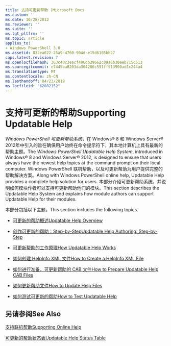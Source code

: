 ```yaml
---
title: 支持可更新帮助 |Microsoft Docs
ms.custom: ''
ms.date: 10/28/2012
ms.reviewer: ''
ms.suite: ''
ms.tgt_pltfrm: ''
ms.topic: article
applies_to:
- Windows PowerShell 3.0
ms.assetid: 832ea622-25a9-4760-904d-e15d6105bb27
caps.latest.revision: 7
ms.openlocfilehash: 363c40c3eacf406bb29662c89a6b30eeb715d513
ms.sourcegitcommit: e7445ba8203da304286c591ff513900ad1c244a4
ms.translationtype: MT
ms.contentlocale: zh-CN
ms.lasthandoff: 04/23/2019
ms.locfileid: "62082152"
---
```

# <a name="supporting-updatable-help"></a><span data-ttu-id="f6d89-102">支持可更新的帮助</span><span class="sxs-lookup"><span data-stu-id="f6d89-102">Supporting Updatable Help</span></span>

<span data-ttu-id="f6d89-103">*Windows PowerShell 可更新帮助系统*，在 Windows® 8 和 Windows Server® 2012年中引入的旨在确保用户始终在命令提示符下，其本地计算机上具有最新的帮助主题。</span><span class="sxs-lookup"><span data-stu-id="f6d89-103">The *Windows PowerShell Updatable Help System*, introduced in Windows® 8 and Windows Server® 2012, is designed to ensure that users always have the newest help topics at the command prompt on their local computer.</span></span> <span data-ttu-id="f6d89-104">Windows PowerShell 联机帮助，以及可更新帮助为用户提供完整的帮助解决方案。</span><span class="sxs-lookup"><span data-stu-id="f6d89-104">Along with Windows PowerShell online help, Updatable Help provides a complete help solution for users.</span></span> <span data-ttu-id="f6d89-105">本部分介绍可更新帮助系统，并说明如何模块作者可以支持可更新帮助他们的模块。</span><span class="sxs-lookup"><span data-stu-id="f6d89-105">This section describes the Updatable Help System and explains how module authors can support Updatable Help for their modules.</span></span>

<span data-ttu-id="f6d89-106">本部分包括以下主题。</span><span class="sxs-lookup"><span data-stu-id="f6d89-106">This section includes the following topics.</span></span>

- [<span data-ttu-id="f6d89-107">可更新的帮助概述</span><span class="sxs-lookup"><span data-stu-id="f6d89-107">Updatable Help Overview</span></span>](./updatable-help-overview.md)

- [<span data-ttu-id="f6d89-108">创作可更新的帮助：Step-by-Step</span><span class="sxs-lookup"><span data-stu-id="f6d89-108">Updatable Help Authoring: Step-by-Step</span></span>](./updatable-help-authoring-step-by-step.md)

- [<span data-ttu-id="f6d89-109">可更新帮助的工作原理</span><span class="sxs-lookup"><span data-stu-id="f6d89-109">How Updatable Help Works</span></span>](./how-updatable-help-works.md)

- [<span data-ttu-id="f6d89-110">如何创建 HelpInfo XML 文件</span><span class="sxs-lookup"><span data-stu-id="f6d89-110">How to Create a HelpInfo XML File</span></span>](./how-to-create-a-helpinfo-xml-file.md)

- [<span data-ttu-id="f6d89-111">如何进行准备，可更新帮助的 CAB 文件</span><span class="sxs-lookup"><span data-stu-id="f6d89-111">How to Prepare Updatable Help CAB Files</span></span>](./how-to-prepare-updatable-help-cab-files.md)

- [<span data-ttu-id="f6d89-112">如何更新帮助文件</span><span class="sxs-lookup"><span data-stu-id="f6d89-112">How to Update Help Files</span></span>](./how-to-update-help-files.md)

- [<span data-ttu-id="f6d89-113">如何测试可更新的帮助</span><span class="sxs-lookup"><span data-stu-id="f6d89-113">How to Test Updatable Help</span></span>](./how-to-test-updatable-help.md)

## <a name="see-also"></a><span data-ttu-id="f6d89-114">另请参阅</span><span class="sxs-lookup"><span data-stu-id="f6d89-114">See Also</span></span>

[<span data-ttu-id="f6d89-115">支持联机帮助</span><span class="sxs-lookup"><span data-stu-id="f6d89-115">Supporting Online Help</span></span>](./supporting-online-help.md)

[<span data-ttu-id="f6d89-116">可更新的帮助状态表</span><span class="sxs-lookup"><span data-stu-id="f6d89-116">Updatable Help Status Table</span></span>](https://www.microsoft.com/en-us/itpro/windows)